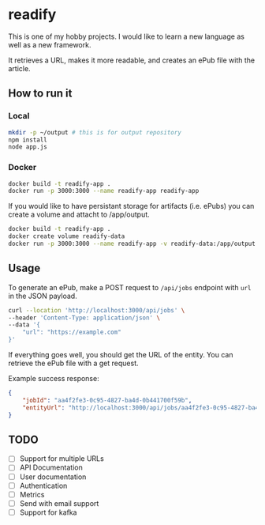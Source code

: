 # readify

This is one of my hobby projects. I would like to learn a new language as well as a new framework.

It retrieves a URL, makes it more readable, and creates an ePub file with the article.

## How to run it
### Local
```bash
mkdir -p ~/output # this is for output repository
npm install
node app.js
```

### Docker
```bash
docker build -t readify-app .
docker run -p 3000:3000 --name readify-app readify-app
```

If you would like to have persistant storage for artifacts (i.e. ePubs) you can create a volume and attacht to /app/output.
```bash
docker build -t readify-app .
docker create volume readify-data
docker run -p 3000:3000 --name readify-app -v readify-data:/app/output readify-app
```

## Usage
To generate an ePub, make a POST request to `/api/jobs` endpoint with `url` in the JSON payload. 

```bash
curl --location 'http://localhost:3000/api/jobs' \
--header 'Content-Type: application/json' \
--data '{
    "url": "https://example.com"
}'
```

If everything goes well, you should get the URL of the entity. You can retrieve the ePub file with a get request.

Example success response:
```json
{
    "jobId": "aa4f2fe3-0c95-4827-ba4d-0b441700f59b",
    "entityUrl": "http://localhost:3000/api/jobs/aa4f2fe3-0c95-4827-ba4d-0b441700f59b"
}
```

## TODO
- [ ] Support for multiple URLs
- [ ] API Documentation
- [ ] User documentation 
- [ ] Authentication
- [ ] Metrics
- [ ] Send with email support
- [ ] Support for kafka